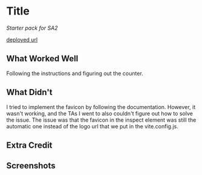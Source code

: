 # Title

*Starter pack for SA2*

[deployed url](http://url-if-deployed-here)

## What Worked Well
Following the instructions and figuring out the counter.

## What Didn't
I tried to implement the favicon by following the documentation. However, it wasn't working, and the TAs I went to also couldn't figure out how to solve the issue. The issue was that the favicon in the inspect element was still the automatic one instead of the logo url that we put in the vite.config.js.

## Extra Credit

## Screenshots
